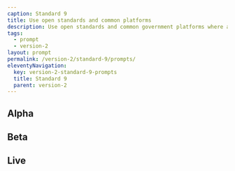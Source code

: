 ```yaml
---
caption: Standard 9
title: Use open standards and common platforms
description: Use open standards and common government platforms where available, including GOV.UK Verify as an option for identity assurance.
tags:
  - prompt
  - version-2
layout: prompt
permalink: /version-2/standard-9/prompts/
eleventyNavigation:
  key: version-2-standard-9-prompts
  title: Standard 9
  parent: version-2
---
```


## Alpha

## Beta

## Live
